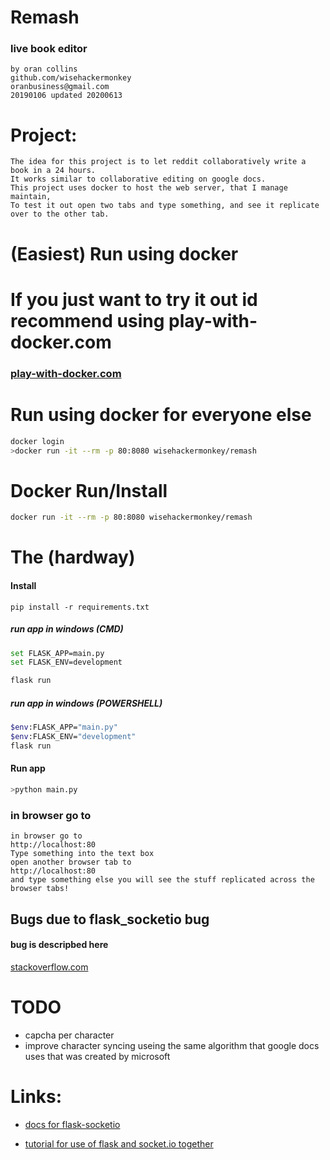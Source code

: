 # Remash
### live book editor
```
by oran collins
github.com/wisehackermonkey
oranbusiness@gmail.com
20190106 updated 20200613
```

# Project:
```
The idea for this project is to let reddit collaboratively write a book in a 24 hours. 
It works similar to collaborative editing on google docs.
This project uses docker to host the web server, that I manage maintain, 
To test it out open two tabs and type something, and see it replicate over to the other tab.
```

# (Easiest) Run using docker 
# If you just want to try it out id recommend using play-with-docker.com 
### [play-with-docker.com](https://labs.play-with-docker.com/)


# Run using docker for everyone else
```bash
docker login
>docker run -it --rm -p 80:8080 wisehackermonkey/remash
```
# Docker Run/Install
```bash
docker run -it --rm -p 80:8080 wisehackermonkey/remash
```


# The (hardway)
#### Install   
```
pip install -r requirements.txt
```

##### run app in windows (CMD)
```bash
set FLASK_APP=main.py
set FLASK_ENV=development

flask run
```

##### run app in windows (POWERSHELL)
```bash
$env:FLASK_APP="main.py"
$env:FLASK_ENV="development"
flask run
```
#### Run app
```bash
>python main.py
```


### in browser go to 
```
in browser go to 
http://localhost:80
Type something into the text box
open another browser tab to 
http://localhost:80
and type something else you will see the stuff replicated across the browser tabs!
```

## Bugs due to flask_socketio bug
#### bug is descripbed here 
[stackoverflow.com](https://stackoverflow.com/questions/53522052/flask-app-valueerror-signal-only-works-in-main-thread)


# TODO
- capcha per character
- improve character syncing useing the same algorithm that google docs uses that was created by microsoft

# Links:
- [docs for flask-socketio](https://flask-socketio.readthedocs.io/en/latest/)

- [tutorial for use of flask and socket.io together](https://codeburst.io/building-your-first-chat-application-using-flask-in-7-minutes-f98de4adfa5d)
